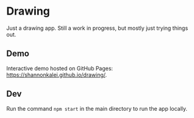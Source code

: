 # Drawing

Just a drawing app.  Still a work in progress, but mostly just trying things out.

## Demo

Interactive demo hosted on GitHub Pages: <https://shannonkalei.github.io/drawing/>.

## Dev

Run the command `npm start` in the main directory to run the app locally.
